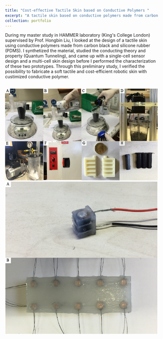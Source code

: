 ```yaml
---
title: "Cost-effective Tactile Skin based on Conductive Polymers "
excerpt: "A tactile skin based on conductive polymers made from carbon black and silicone rubber <br/><img src='/images/projectImages/mastercover.png'>"
collection: portfolio
---
```

During my master study in HAMMER laboratory (King's College London) supervised by Prof. Hongbin Liu, I looked at the design of a tactile skin using conductive polymers made from carbon black and silicone rubber (PDMS). I synthetized the material, studied the conducting theory and property (Quantum Tunneling), and came up with a single-cell sensor design and a multi-cell skin design before I performed the characterization of these two prototypes. Through this preliminary study, I verified the possibility to fabricate a soft tactile and cost-efficient robotic skin with custimized conductive polymer.

<br/><img src='/images/projectImages/masterfabrication.png'>
<br/><img src='/images/projectImages/mastersensor.png'>